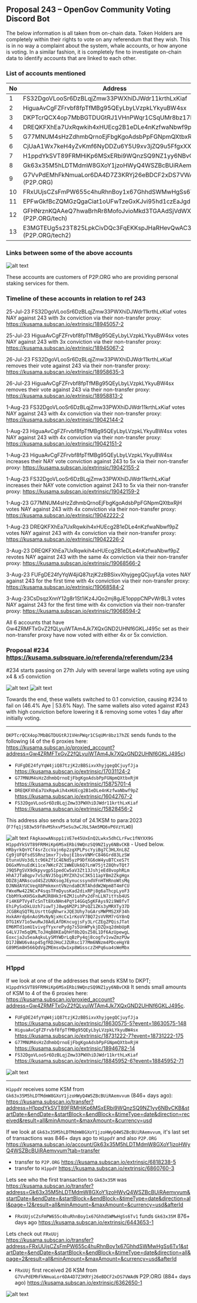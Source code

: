 ## Proposal 243 – OpenGov Community Voting Discord Bot

The below information is all taken from on-chain data.
Token Holders are completely within their rights to vote on any referendum that they wish. This is in no way a complaint about the system, whale accounts, or how anyone is voting.
In a similar fashion, it is completely fine to investigate on-chain data to identify accounts that are linked to each other.


### List of accounts mentioned
| No  | Address             | Link                         |
|-----|---------------------|------------------------------|
| 1   | FS32DgoVLooSr6DzBLqjZmw33PWXhiDJWdr11krthLxKiaf   | [Link](https://kusama.subscan.io/account/FS32DgoVLooSr6DzBLqjZmw33PWXhiDJWdr11krthLxKiaf)  |
| 2   | HiguaAvCgFZFrvbf8fpTfMBg95QEyLbyLVzpkLYkyuBW4sx     | [Link](https://kusama.subscan.io/account/HiguaAvCgFZFrvbf8fpTfMBg95QEyLbyLVzpkLYkyuBW4sx)      |
| 3   | DKPTcrQCX4op7MbBGTDUGtRJ1VHnPWqr1CSqUMr8bz17hZE  | [Link](https://kusama.subscan.io/account/DKPTcrQCX4op7MbBGTDUGtRJ1VHnPWqr1CSqUMr8bz17hZE)    |
| 4   | DREQKFXhEa7UxRqwkih4xHUEcg2B1eDLe4nKzfwaNbwf9pZ  | [Link](https://kusama.subscan.io/account/DREQKFXhEa7UxRqwkih4xHUEcg2B1eDLe4nKzfwaNbwf9pZ)    |
| 5   | G77MNUM4sHzZdhmbQrnoEjFbgKgoAdsbPpFGNpmQXtbxRjH  | [Link](https://kusama.subscan.io/account/G77MNUM4sHzZdhmbQrnoEjFbgKgoAdsbPpFGNpmQXtbxRjH)    |
| 6  | CjUaA1Wx7keH4yZvKmf6NyDDZu6Y5U9xv3jZQ9u5FfgxXXc | [Link](https://kusama.subscan.io/account/CjUaA1Wx7keH4yZvKmf6NyDDZu6Y5U9xv3jZQ9u5FfgxXXc)    |
| 7   | H1ppdYkSVT89FRMHiKp6MSxERbi9WQnzSQ9NZ1yy6NBvCKB  | [Link](https://kusama.subscan.io/account/H1ppdYkSVT89FRMHiKp6MSxERbi9WQnzSQ9NZ1yy6NBvCKB)    |
| 8  | Gk63x35M5hLDTMdmW8GXoY1jzoHWyQ4WSZBcBUiRAemvvum | [Link](https://kusama.subscan.io/account/Gk63x35M5hLDTMdmW8GXoY1jzoHWyQ4WSZBcBUiRAemvvum)    |
| 9   | G7VvPdEMhFkNmuaLor6DA4D7Z3KRYj26eBDCF2xDS7VWAdN (P2P.ORG)  | [Link](https://kusama.subscan.io/account/G7VvPdEMhFkNmuaLor6DA4D7Z3KRYj26eBDCF2xDS7VWAdN)    |
| 10  | FRxUUjsCZsFmPW655c4huRhnBoy1x67GhhdSWMwHgSs6Tv1 | [Link](https://kusama.subscan.io/account/FRxUUjsCZsFmPW655c4huRhnBoy1x67GhhdSWMwHgSs6Tv1)    |
| 11  | EPFwGkfBcZQMGzQgaCiat1oUFwTzeGxKJvi95hd1czEaJgd | [Link](https://kusama.subscan.io/account/EPFwGkfBcZQMGzQgaCiat1oUFwTzeGxKJvi95hd1czEaJgd)    |
| 12   | GFHNrznKQAAeQ7hwaBrhRr8MofoJvioMkd3TGAAdSjVdWXB (P2P.ORG/tech)  | [Link](https://kusama.subscan.io/account/GFHNrznKQAAeQ7hwaBrhRr8MofoJvioMkd3TGAAdSjVdWXB?tab=transfer)    |
| 13  | E3MGTEUg5s23T825LpkCivDQc3FqEKKspJHaRHevQwAC3FA (P2P.ORG/tech2) | [Link](https://kusama.subscan.io/account/E3MGTEUg5s23T825LpkCivDQc3FqEKKspJHaRHevQwAC3FA)    |

### Links between some of the above accounts
![alt text](https://i.imgur.com/b3fninQ.png)

These accounts are customers of P2P.ORG who are providing personal staking services for them.

### Timeline of these accounts in relation to ref 243

25-Jul-23 FS32DgoVLooSr6DzBLqjZmw33PWXhiDJWdr11krthLxKiaf votes NAY against 243 with 3x conviction via their non-transfer proxy: https://kusama.subscan.io/extrinsic/18945057-2

25-Jul-23 HiguaAvCgFZFrvbf8fpTfMBg95QEyLbyLVzpkLYkyuBW4sx votes NAY against 243 with 3x conviction via their non-transfer proxy: https://kusama.subscan.io/extrinsic/18945067-2

26-Jul-23 FS32DgoVLooSr6DzBLqjZmw33PWXhiDJWdr11krthLxKiaf removes their vote against 243 via their non-transfer proxy: https://kusama.subscan.io/extrinsic/18958635-3

26-Jul-23 HiguaAvCgFZFrvbf8fpTfMBg95QEyLbyLVzpkLYkyuBW4sx removes their vote against 243 via their non-transfer proxy: https://kusama.subscan.io/extrinsic/18958813-2

1-Aug-23 FS32DgoVLooSr6DzBLqjZmw33PWXhiDJWdr11krthLxKiaf votes NAY against 243 with 4x conviction via their non-transfer proxy: https://kusama.subscan.io/extrinsic/19042144-2

1-Aug-23 HiguaAvCgFZFrvbf8fpTfMBg95QEyLbyLVzpkLYkyuBW4sx votes NAY against 243 with 4x conviction via their non-transfer proxy:
https://kusama.subscan.io/extrinsic/19042151-2

1-Aug-23 HiguaAvCgFZFrvbf8fpTfMBg95QEyLbyLVzpkLYkyuBW4sx increases their NAY vote conviction against 243 to 5x via their non-transfer proxy: https://kusama.subscan.io/extrinsic/19042155-2

1-Aug-23 FS32DgoVLooSr6DzBLqjZmw33PWXhiDJWdr11krthLxKiaf increases their NAY vote conviction against 243 to 5x via their non-transfer proxy: https://kusama.subscan.io/extrinsic/19042159-2

1-Aug-23 G77MNUM4sHzZdhmbQrnoEjFbgKgoAdsbPpFGNpmQXtbxRjH votes NAY against 243 with 4x conviction via their non-transfer proxy: https://kusama.subscan.io/extrinsic/19042222-2

1-Aug-23 DREQKFXhEa7UxRqwkih4xHUEcg2B1eDLe4nKzfwaNbwf9pZ votes NAY against 243 with 4x conviction via their non-transfer proxy: https://kusama.subscan.io/extrinsic/19042226-2 

3-Aug-23 DREQKFXhEa7UxRqwkih4xHUEcg2B1eDLe4nKzfwaNbwf9pZ revotes NAY against 243 with the same 4x conviction via their non-transfer proxy: https://kusama.subscan.io/extrinsic/19068566-2

3-Aug-23 FUFgDE24fyYqW4jiQ87tzjK2zBBSixvXhyjgegQCjuyfJja votes NAY against 243 for the first time with 4x conviction via their non-transfer proxy: https://kusama.subscan.io/extrinsic/19068584-2

3-Aug-23CsDsqzXnnY12g8r1St1iKz4JQo2mj8gJE1opppCNPvWrBL3 votes NAY against 243 for the first time with 4x conviction via their non-transfer proxy: https://kusama.subscan.io/extrinsic/19068594-2

All 6 accounts that have Gw4ZRMFTxGvZ2fQLyuiWTAm4Jk7XQxGND2UHNf6GKLJ495c set as their non-transfer proxy have now voted with either 4x or 5x conviction.

### Proposal #234  https://kusama.subsquare.io/referenda/referendum/234

#234 starts passing on 27th July with several large wallets voting aye using x4 & x5 conviction

![alt text](https://i.imgur.com/sHS6Wyo.png) ![alt text](https://i.imgur.com/z2Gfemj.png)

Towards the end, these wallets switched to 0.1 conviction, causing #234 to fail on (46.4% Aye | 53.6% Nay). The same wallets also voted against #243 with high conviction before lowering it & removing some votes 1 day after initially voting. 

---

`DKPTcrQCX4op7MbBGTDUGtRJ1VHnPWqr1CSqUMr8bz17hZE` sends funds to the following (4 of the 6 proxies here:  <https://kusama.subscan.io/proxied_account?address=Gw4ZRMFTxGvZ2fQLyuiWTAm4Jk7XQxGND2UHNf6GKLJ495c>) 
- `FUFgDE24fyYqW4jiQ87tzjK2zBBSixvXhyjgegQCjuyfJja` <https://kusama.subscan.io/extrinsic/17031124-2>
- `G77MNUM4sHzZdhmbQrnoEjFbgKgoAdsbPpFGNpmQXtbxRjH` <https://kusama.subscan.io/extrinsic/15875701-4>
- `DREQKFXhEa7UxRqwkih4xHUEcg2B1eDLe4nKzfwaNbwf9pZ` <https://kusama.subscan.io/extrinsic/16042767-2>
- `FS32DgoVLooSr6DzBLqjZmw33PWXhiDJWdr11krthLxKiaf` <https://kusama.subscan.io/extrinsic/15828456-2>
    
This address also sends a total of 24.1KSM to para:2023 (`F7fq1jSB3w59f8vMShxvP5eSu3wCJbL5Am5MQ6vP6VzYLWD`)

![alt text](https://i.imgur.com/PyhdaCJ.png)
`FAgkaowANspp1iVE7e45UxEnQ2Lwkx5dhCLrFwc1fNYXX9G`  
`H1ppdYkSVT89FRMHiKp6MSxERbi9WQnzSQ9NZ1yy6NBvCKB` - Used below.  
`HRbyrkQnYCf4srZccVajn6p2zgXPLPscYyiBg7C3HLXnL8Z`  
`Cg9jUFQfsdSSRnz1mxr7jvbujE1bsvVNMrC846Grd83LzSW`  
`EtunxUVo3dLtc96kZf1C4ENd5yzP9DfXG6oW4yuBTCxeS7t`  
`D6GxMVnuEdKi1ce7WKcFZC1WWEUk6Q7LnW75jtZ8QhvTQt7`  
`J9Q5PgSVX9dkpyvgp51pedCw5aV3Zt13JshjeEd8vophRLm`  
`HhA7JTaBqpv7vSzNVJ5bgiMYZXh2sC3K511apYBm2ZkgHgx`  
`DDZ8jAMAscud4SZzUNXsogJEynucssyndVFnHTHRnoWtsMq`  
`DJNNdAYUCVeqX8PmkmxntVNzndaBCRTAhddW2Wpm8T4mFCU`  
`FWxeMw422NCxP4sqsTFmDyusKad2dixRPj8g6aThcpLyoF3`  
`CbbMYkxKH5Gx8wMJR8Hk3r6ZMJiuhPx2dFnLLN7itYsb4US`   
`Fi4K6PTVy4TcSnTt8XxNHn4PqY14GGq5gKFAys92i9W8fvT`  
`EhiPySxDkLUzh7iuwTjJ8wg6MZPi3PsQZ1ZKs3yMRXTy37D`  
`JCGBKqSQTRLUsrttGqNhwrxJQE3Uhy7oGArsMWPMS2XF34h`  
`HxkAHrdp6nAoSMxNyNjxHcCx1rKoVV7BQ72sVVRM7rGY8nQ`  
`DTG1KV71o5wuRwJ8AdLAfDKncugjsFy3LrCZEgZPQisJTat`  
`EM6MTd1omU1vivgfYyxrePydg7s5UnWPykjDZQxq2dmbUpR`  
`G4LVJ7m5qQMLToJHqB8KEaQhHf8b2QsZ58L1Df6AzUpewgL`  
`Eoxcja2u5eaAqkuLySMYWDrLqBzPy4qj8cogfv1vwZmzPUw`  
`D17JBWU6vAsp45gfRDJHoCJZURsc177Mm6NNzm4PDceHgY8`  
`G89MSm8H566QdVgZMEmsxQw1xp8WGssczZHPq6ua4sWeMbx`  

---

### H1ppd

If we look at one of the addresses that sends KSM to DKPT; `H1ppdYkSVT89FRMHiKp6MSxERbi9WQnzSQ9NZ1yy6NBvCKB`
It sends small amounts of KSM to 4 of the 6 proxies here: <https://kusama.subscan.io/proxied_account?address=Gw4ZRMFTxGvZ2fQLyuiWTAm4Jk7XQxGND2UHNf6GKLJ495c>.
- `FUFgDE24fyYqW4jiQ87tzjK2zBBSixvXhyjgegQCjuyfJja` <https://kusama.subscan.io/extrinsic/18630575-5?event=18630575-148>
- `HiguaAvCgFZFrvbf8fpTfMBg95QEyLbyLVzpkLYkyuBW4sx` <https://kusama.subscan.io/extrinsic/18731222-7?event=18731222-175>
- `G77MNUM4sHzZdhmbQrnoEjFbgKgoAdsbPpFGNpmQXtbxRjH` <https://kusama.subscan.io/extrinsic/18946782-14>
- `FS32DgoVLooSr6DzBLqjZmw33PWXhiDJWdr11krthLxKiaf` <https://kusama.subscan.io/extrinsic/18845952-6?event=18845952-71>

![alt text](https://i.imgur.com/sVgTNBN.png)

---

`H1ppdY` receives some KSM from `Gk63x35M5hLDTMdmW8GXoY1jzoHWyQ4WSZBcBUiRAemvvum` (846+ days ago):   
<https://kusama.subscan.io/transfer?address=H1ppdYkSVT89FRMHiKp6MSxERbi9WQnzSQ9NZ1yy6NBvCKB&startDate=&endDate=&startBlock=&endBlock=&timeType=date&direction=received&result=all&minAmount=&maxAmount=&currency=usd>



If we look at `Gk63x35M5hLDTMdmW8GXoY1jzoHWyQ4WSZBcBUiRAemvvum`, it's last set of transactions was 846+ days ago to `H1ppdY` and also `P2P.ORG`  
<https://kusama.subscan.io/account/Gk63x35M5hLDTMdmW8GXoY1jzoHWyQ4WSZBcBUiRAemvvum?tab=transfer>  
- transfer to `P2P.ORG` <https://kusama.subscan.io/extrinsic/6818238-5>  
- transfer to `H1ppdY`  <https://kusama.subscan.io/extrinsic/6860760-3>


Lets see who the first transaction to `Gk63x35M` was
<https://kusama.subscan.io/transfer?address=Gk63x35M5hLDTMdmW8GXoY1jzoHWyQ4WSZBcBUiRAemvvum&startDate=&endDate=&startBlock=&endBlock=&timeType=date&direction=all&page=12&result=all&minAmount=&maxAmount=&currency=usd&afterId>  
- `FRxUUjsCZsFmPW655c4huRhnBoy1x67GhhdSWMwHgSs6Tv1` funds `Gk63x35M` 876+ days ago <https://kusama.subscan.io/extrinsic/6443653-1>



Lets check out `FRxUUj`  
<https://kusama.subscan.io/transfer?address=FRxUUjsCZsFmPW655c4huRhnBoy1x67GhhdSWMwHgSs6Tv1&startDate=&endDate=&startBlock=&endBlock=&timeType=date&direction=all&page=2&result=all&minAmount=&maxAmount=&currency=usd&afterId>
- `FRxUUj` first received 26 KSM from `G7VvPdEMhFkNmuaLor6DA4D7Z3KRYj26eBDCF2xDS7VWAdN` P2P.ORG (884+ days ago) <https://kusama.subscan.io/extrinsic/6362650-1>  

![alt text](https://i.imgur.com/jld81SE.png)
